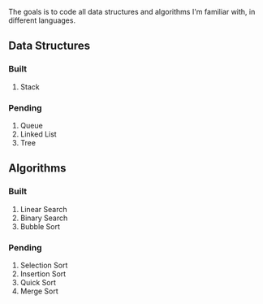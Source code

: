 ﻿The goals is to code all data structures and algorithms I'm familiar with, in different languages.

## Data Structures

### Built

1. Stack

### Pending

1. Queue
1. Linked List
1. Tree

## Algorithms

### Built

1. Linear Search
1. Binary Search
1. Bubble Sort

### Pending

1. Selection Sort
1. Insertion Sort
1. Quick Sort
1. Merge Sort
